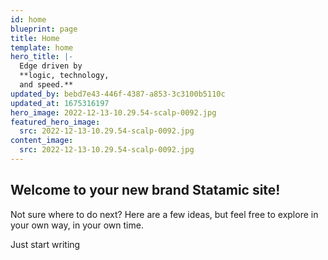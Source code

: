 ```yaml
---
id: home
blueprint: page
title: Home
template: home
hero_title: |-
  Edge driven by 
  **logic, technology,
  and speed.**
updated_by: bebd7e43-446f-4387-a853-3c3100b5110c
updated_at: 1675316197
hero_image: 2022-12-13-10.29.54-scalp-0092.jpg
featured_hero_image:
  src: 2022-12-13-10.29.54-scalp-0092.jpg
content_image:
  src: 2022-12-13-10.29.54-scalp-0092.jpg
---
```

## Welcome to your new brand Statamic site!

Not sure where to do next? Here are a few ideas, but feel free to explore in your own way, in your own time.

Just start writing